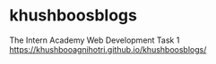 # khushboosblogs
The Intern Academy Web Development Task 1
https://khushbooagnihotri.github.io/khushboosblogs/
